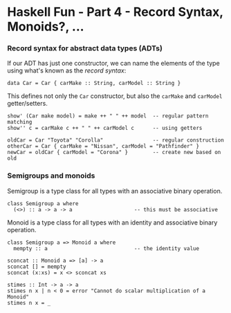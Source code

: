 <!---
```
module RecordMonoid where
import Prelude(Int, Show(..), Num(..), Ord(..), undefined, div, map, String, (++))
main = undefined
```
-->

# Haskell Fun - Part 4 - Record Syntax, Monoids?, ...

### Record syntax for abstract data types (ADTs)

If our ADT has just one constructor, we can name the elements of the type using
what's known as the *record syntax*:

```
data Car = Car { carMake :: String, carModel :: String }
```

This defines not only the `Car` constructor, but also the `carMake` and
`carModel` getter/setters.

```
show' (Car make model) = make ++ " " ++ model  -- regular pattern matching
show'' c = carMake c ++ " " ++ carModel c      -- using getters

oldCar = Car "Toyota" "Corolla"                -- regular construction
otherCar = Car { carMake = "Nissan", carModel = "Pathfinder" }
newCar = oldCar { carModel = "Corona" }        -- create new based on old
```

### Semigroups and monoids

Semigroup is a type class for all types with an associative binary operation.

```
class Semigroup a where
  (<>) :: a -> a -> a                    -- this must be associative
```

Monoid is a type class for all types with an identity and associative binary
operation.

````
class Semigroup a => Monoid a where
  mempty :: a                            -- the identity value

sconcat :: Monoid a => [a] -> a
sconcat [] = mempty
sconcat (x:xs) = x <> sconcat xs

stimes :: Int -> a -> a
stimes n x | n < 0 = error "Cannot do scalar multiplication of a Monoid"
stimes n x = _
````
